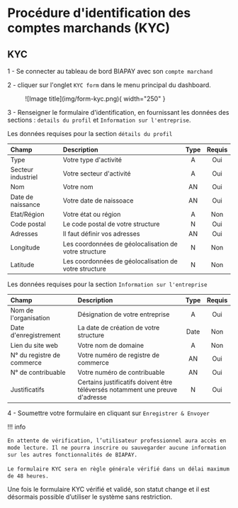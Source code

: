 # Procédure d'identification des comptes marchands (KYC)


## KYC

<!-- Les étapes suivantes, vous indiquent comment passer l'étape d'identification. -->

1 - Se connecter au tableau de bord BIAPAY avec son `compte marchand` 

2 - cliquer sur l'onglet `KYC form` dans le menu principal du dashboard.

<figure markdown>
  ![Image title](img/form-kyc.png){ width="250" }
  <!-- <figcaption>Type de compte BIAPAY</figcaption> -->
</figure>

3 - Renseigner le formulaire d'identification, en fournissant les données des sections : `details du profil` et `Information sur l'entreprise`.


Les données requises pour la section `détails du profil`

| Champ                                 | Description                                                | Type    | Requis  |
| :--------------------------------     | :----------------------------------------------------------|:------: |:-------:|
| Type                                  |  Votre type d'activité                                     |    A    |   Oui   |
| Secteur industriel                    |  Votre secteur d'activité                                  |    A    |   Oui   |
| Nom                                   |  Votre nom                                                 |    AN   |   Oui   |
| Date de naissance                     |  Votre date de naissoace                                   |    AN   |   Oui   |
| Etat/Région                           |  Votre état ou région                                      |    A    |   Non   |  
| Code postal                           |  Le code postal de votre structure                         |    N    |   Oui   |
| Adresses                              |  Il faut définir vos adresses                              |    AN   |   Oui   |     
| Longitude                             |  Les coordonnées de géolocalisation de votre structure     |    N    |   Non   |       
| Latitude                              |  Les coordonnées de géolocalisation de votre structure     |    N    |   Non   |       


Les données requises pour la section `Information sur l'entreprise`

| Champ                                 | Description                                                               | Type    | Requis  |
| :-------------------------------------| :------------------------------------------------------------------------ |:------: |:-------:|
| Nom de l'organisation                 |  Désignation de votre entreprise                                          |    A    |    Oui  |
| Date d'enregistrement                 |  La date de création de votre structure                                   |    Date |    Non  |
| Lien du site web                      |  Votre nom de domaine                                                     |    A    |     Non |
| N° du registre de commerce            |  Votre numéro de registre de commerce                                     |    AN   |    Oui  |
| N° de contribuable                    |  Votre numéro de contribuable                                             |    AN   |    Oui  |
| Justificatifs                         |  Certains justificatifs doivent être téléversés notamment une preuve d'adresse                                                                                                           |    N    |    Oui  |

4 - Soumettre votre formulaire en cliquant sur `Enregistrer & Envoyer`

!!! info 



    En attente de vérification, l’utilisateur professionnel aura accès en mode lecture. Il ne pourra inscrire ou sauvegarder aucune information sur les autres fonctionnalités de BIAPAY. 

    Le formulaire KYC sera en règle générale vérifié dans un délai maximum de 48 heures.

Une fois le formulaire KYC vérifié et validé, son statut change et il est désormais possible d’utiliser le système sans restriction.
